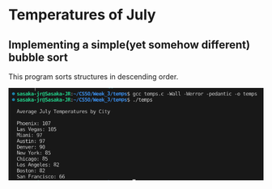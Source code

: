# Temperatures of July

## Implementing a simple(yet somehow different) bubble sort

This program sorts structures in descending order.

![Temps](img/temps.png)
